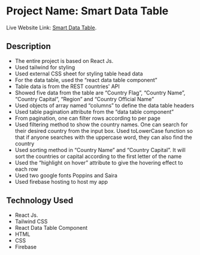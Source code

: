 # Project Name: Smart Data Table

Live Website Link: [Smart Data Table](https://smart-data-table.web.app/).

## Description

- The entire project is based on React Js.
- Used tailwind for styling
- Used external CSS sheet for styling table head data
- For the data table, used the “react data table component”
- Table data is from the REST countries' API
- Showed five data from the table are “Country Flag”, “Country Name”, “Country Capital”, “Region” and “Country Official Name”
- Used objects of array named “columns” to define the data table headers
- Used table pagination attribute from the “data table component”
- From pagination, one can filter rows according to per page
- Used filtering method to show the country names. One can search for their desired country from the input box. Used toLowerCase function so that if anyone searches with the uppercase word, they can also find the country
- Used sorting method in “Country Name” and “Country Capital”. It will sort the countries or capital according to the first letter of the name
- Used the “highlight on hover” attribute to give the hovering effect to each row
- Used two google fonts Poppins and Saira
- Used firebase hosting to host my app

## Technology Used

- React Js.
- Tailwind CSS
- React Data Table Component
- HTML
- CSS
- Firebase
